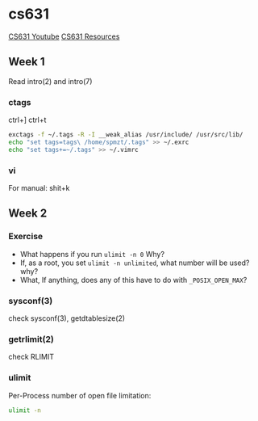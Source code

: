# cs631
[CS631 Youtube](https://www.youtube.com/watch?v=QnL4eYpb5Iw&list=PL0qfF8MrJ-jxMfirAdxDs9zIiBg2Wug0z&index=7&pp=iAQB)
[CS631 Resources](https://stevens.netmeister.org/631/)
## Week 1
Read intro(2) and intro(7)

### ctags
ctrl+]
ctrl+t 
```sh
exctags -f ~/.tags -R -I __weak_alias /usr/include/ /usr/src/lib/
echo "set tags=tags\ /home/spmzt/.tags" >> ~/.exrc
echo "set tags+=~/.tags" >> ~/.vimrc
```

### vi
For manual:
shit+k

## Week 2
### Exercise
- What happens if you run `ulimit -n 0` Why?
- If, as a root, you set `ulimit -n unlimited`, what number will be used? why?
- What, If anything, does any of this have to do with `_POSIX_OPEN_MAX`?

### sysconf(3)
check sysconf(3), getdtablesize(2)

### getrlimit(2)
check RLIMIT

### ulimit
Per-Process number of open file limitation:
```sh
ulimit -n
```